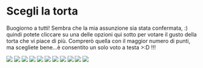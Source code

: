 # Scegli la torta

Buogiorno a tutti! Sembra che la mia assunzione sia stata confermata, :) quindi potete cliccare su una delle opzioni qui sotto per votare il gusto della torta che vi piace di più. Comprerò quella con il maggior numero di punti, ma scegliete bene...è consentito un solo voto a testa >:D !!!

[![](https://api.gh-polls.com/poll/01D9S5AVZW44GGVNPAMRRGMG1N/Torta%20Foresta%20Nera)](https://api.gh-polls.com/poll/01D9S5AVZW44GGVNPAMRRGMG1N/Torta%20Foresta%20Nera/vote)
[![](https://api.gh-polls.com/poll/01D9S5AVZW44GGVNPAMRRGMG1N/Torta%20Mokaccino)](https://api.gh-polls.com/poll/01D9S5AVZW44GGVNPAMRRGMG1N/Torta%20Mokaccino/vote)
[![](https://api.gh-polls.com/poll/01D9S5AVZW44GGVNPAMRRGMG1N/Torta%20Zuppa%20Inglese)](https://api.gh-polls.com/poll/01D9S5AVZW44GGVNPAMRRGMG1N/Torta%20Zuppa%20Inglese/vote)
[![](https://api.gh-polls.com/poll/01D9S5AVZW44GGVNPAMRRGMG1N/Torta%20all'%20Arancia)](https://api.gh-polls.com/poll/01D9S5AVZW44GGVNPAMRRGMG1N/Torta%20all'%20Arancia/vote)
[![](https://api.gh-polls.com/poll/01D9S5AVZW44GGVNPAMRRGMG1N/Torta%20Amarena%20e%20Ricotta)](https://api.gh-polls.com/poll/01D9S5AVZW44GGVNPAMRRGMG1N/Torta%20Amarena%20e%20Ricotta/vote)
[![](https://api.gh-polls.com/poll/01D9S5AVZW44GGVNPAMRRGMG1N/Torta%20Sacher)](https://api.gh-polls.com/poll/01D9S5AVZW44GGVNPAMRRGMG1N/Torta%20Sacher/vote)
[![](https://api.gh-polls.com/poll/01D9S5AVZW44GGVNPAMRRGMG1N/Torta%20Brasiliana)](https://api.gh-polls.com/poll/01D9S5AVZW44GGVNPAMRRGMG1N/Torta%20Brasiliana/vote)
[![](https://api.gh-polls.com/poll/01D9S5AVZW44GGVNPAMRRGMG1N/Torta%20Limoncello)](https://api.gh-polls.com/poll/01D9S5AVZW44GGVNPAMRRGMG1N/Torta%20Limoncello/vote)
[![](https://api.gh-polls.com/poll/01D9S5AVZW44GGVNPAMRRGMG1N/Torta%20di%20Mele)](https://api.gh-polls.com/poll/01D9S5AVZW44GGVNPAMRRGMG1N/Torta%20di%20Mele/vote)
[![](https://api.gh-polls.com/poll/01D9S5AVZW44GGVNPAMRRGMG1N/Torta%20Ricotta%20Pere%20e%20Nutella)](https://api.gh-polls.com/poll/01D9S5AVZW44GGVNPAMRRGMG1N/Torta%20Ricotta%20Pere%20e%20Nutella/vote)
[![](https://api.gh-polls.com/poll/01D9S5AVZW44GGVNPAMRRGMG1N/Torta%20Ricotta%20e%20More)](https://api.gh-polls.com/poll/01D9S5AVZW44GGVNPAMRRGMG1N/Torta%20Ricotta%20e%20More/vote)
